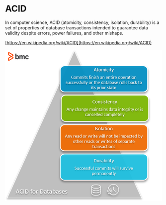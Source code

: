 # ACID

In computer science, ACID (atomicity, consistency, isolation, durability) is a set of properties of database transactions intended to guarantee data validity despite errors, power failures, and other mishaps.

[https://en.wikipedia.org/wiki/ACID](https://en.wikipedia.org/wiki/ACID)

![ACID](./images/acid-data.png)
